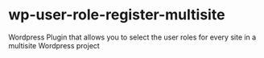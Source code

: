 # wp-user-role-register-multisite
Wordpress Plugin that allows you to select the user roles for every site in a multisite Wordpress project

